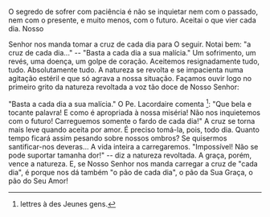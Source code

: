 
O segredo de sofrer com paciência é não se inquietar nem com o passado, nem com o presente, e muito menos, com o futuro. Aceitai o que vier cada dia. Nosso

Senhor nos manda tomar a cruz de cada dia para O seguir. Notai bem: "a cruz de cada dia\..." -- "Basta a cada dia a sua malícia." Um sofrimento, um revés, uma doença, um golpe de coração. Aceitemos resignadamente tudo, tudo. Absolutamente tudo. A natureza se revolta e se impacienta numa agitação estéril e que só agrava a nossa situação. Façamos ouvir logo no primeiro grito da natureza revoltada a voz tão doce de Nosso Senhor:

"Basta a cada dia a sua malícia." O Pe. Lacordaire comenta [^1]: "Que bela e tocante palavra! E como é apropriada à nossa miséria! Não nos inquietemos com o futuro! Carreguemos somente o fardo de cada dia!" A cruz se torna mais leve quando aceita por amor. É preciso tomá-la, pois, todo dia. Quanto tempo ficará assim pesando sobre nossos ombros? Se quisermos santificar-nos deveras\... A vida inteira a carregaremos. "Impossível! Não se pode suportar tamanha dor!" -- diz a natureza revoltada. A graça, porém, vence a natureza. E, se Nosso Senhor nos manda carregar a cruz de "cada dia", é porque nos dá também "o pão de cada dia", o pão da Sua Graça, o pão do Seu Amor!



[^1]: lettres à des Jeunes gens.